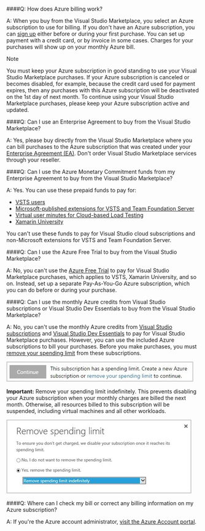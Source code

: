 ####Q:	How does Azure billing work?

A:	When you buy from the Visual Studio Marketplace, 
you select an Azure subscription to use for billing. 
If you don't have an Azure subscription, 
you can [sign up](https://portal.azure.com) 
either before or during your first purchase. 
You can set up payment with a credit card, 
or by invoice in some cases. Charges for your 
purchases will show up on your monthly Azure bill.

>[!NOTE] 
> You must keep your Azure subscription in good 
> standing to use your Visual Studio Marketplace purchases. 
> If your Azure subscription is canceled or becomes disabled, 
> for example, because the credit card used for payment expires, 
> then any purchases with this Azure subscription will be 
> deactivated on the 1st day of next month. 
> To continue using your Visual Studio Marketplace purchases, 
> please keep your Azure subscription active and updated.


####Q:	Can I use an Enterprise Agreement to buy from the Visual Studio Marketplace?

A:	Yes, please buy directly from the Visual Studio Marketplace 
where you can bill purchases to the Azure subscription that was created 
under your [Enterprise Agreement (EA)](https://azure.microsoft.com/en-us/pricing/enterprise-agreement/). 
Don't order Visual Studio Marketplace services through your reseller.

####Q:	Can I use the Azure Monetary Commitment funds from my Enterprise Agreement to buy from the Visual Studio Marketplace?

A:	Yes.  You can use these prepaid funds to pay for: 

*	[VSTS users](https://marketplace.visualstudio.com/items?itemName=ms.vss-vstsuser) 
*	[Microsoft-published extensions for VSTS and Team Foundation Server](https://marketplace.visualstudio.com/vsts)
*	[Virtual user minutes for Cloud-based Load Testing](/vsts/billing/buy-more-build-vs)
*   [Xamarin University](https://www.xamarin.com/university)

You can't use these funds to pay for Visual Studio cloud 
subscriptions and non-Microsoft extensions for VSTS and Team Foundation Server.

####Q:	Can I use the Azure Free Trial to buy from the Visual Studio Marketplace?

A:	No, you can't use the 
[Azure Free Trial](https://azure.microsoft.com/pricing/free-trial/) 
to pay for Visual Studio Marketplace purchases, 
which applies to VSTS, Xamarin University, and so on. 
Instead, set up a separate Pay-As-You-Go Azure subscription,
which you can do before or during your purchase. 

####Q:	Can I use the monthly Azure credits from Visual Studio subscriptions or Visual Studio Dev Essentials to buy from the Visual Studio Marketplace?

A:	No, you can't use the monthly Azure credits from 
[Visual Studio subscriptions](https://www.visualstudio.com/products/subscriber-benefits-vs) 
and [Visual Studio Dev Essentials](https://www.visualstudio.com/products/visual-studio-dev-essentials-vs.aspx) 
to pay for Visual Studio Marketplace purchases. 
However, you can use the included Azure subscriptions to bill your purchases. 
Before you make purchases, you must 
[remove your spending limit](https://azure.microsoft.com/pricing/spending-limits/) 
from these subscriptions.

<img alt="Spending limit" src="_img/spending-limit.png" style="border: 1px solid #CCCCCC" />

<a name="spending-limit"></a>

**Important:** Remove your spending limit indefinitely.
This prevents disabling your Azure subscription 
when your monthly charges are billed the next month.
Otherwise, all resources billed to this subscription will be suspended,
including virtual machines and all other workloads. 

<img alt="Remove spending limit indefinitely" src="_img/remove-spending-limit.png" style="border: 1px solid #CCCCCC" />

####Q: Where can I check my bill or correct any billing information on my Azure subscription?

A:	If you're the Azure account administrator, 
[visit the Azure Account portal](https://account.windowsazure.com).
